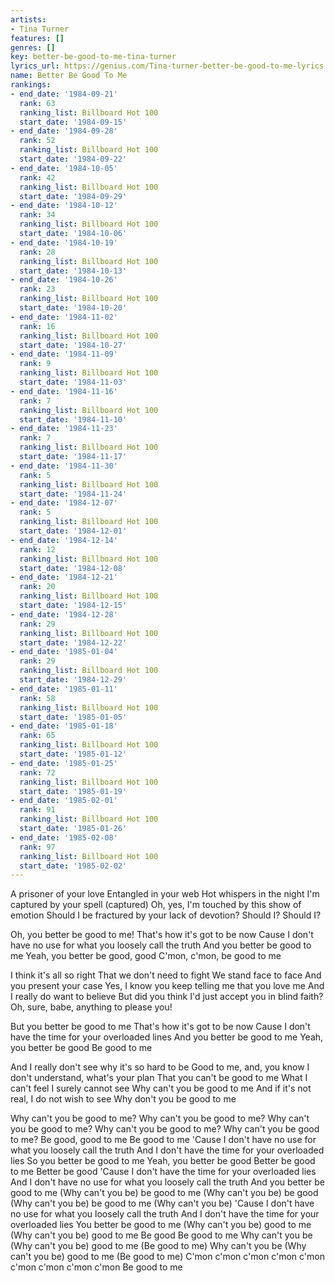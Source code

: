 ```yaml
---
artists:
- Tina Turner
features: []
genres: []
key: better-be-good-to-me-tina-turner
lyrics_url: https://genius.com/Tina-turner-better-be-good-to-me-lyrics
name: Better Be Good To Me
rankings:
- end_date: '1984-09-21'
  rank: 63
  ranking_list: Billboard Hot 100
  start_date: '1984-09-15'
- end_date: '1984-09-28'
  rank: 52
  ranking_list: Billboard Hot 100
  start_date: '1984-09-22'
- end_date: '1984-10-05'
  rank: 42
  ranking_list: Billboard Hot 100
  start_date: '1984-09-29'
- end_date: '1984-10-12'
  rank: 34
  ranking_list: Billboard Hot 100
  start_date: '1984-10-06'
- end_date: '1984-10-19'
  rank: 28
  ranking_list: Billboard Hot 100
  start_date: '1984-10-13'
- end_date: '1984-10-26'
  rank: 23
  ranking_list: Billboard Hot 100
  start_date: '1984-10-20'
- end_date: '1984-11-02'
  rank: 16
  ranking_list: Billboard Hot 100
  start_date: '1984-10-27'
- end_date: '1984-11-09'
  rank: 9
  ranking_list: Billboard Hot 100
  start_date: '1984-11-03'
- end_date: '1984-11-16'
  rank: 7
  ranking_list: Billboard Hot 100
  start_date: '1984-11-10'
- end_date: '1984-11-23'
  rank: 7
  ranking_list: Billboard Hot 100
  start_date: '1984-11-17'
- end_date: '1984-11-30'
  rank: 5
  ranking_list: Billboard Hot 100
  start_date: '1984-11-24'
- end_date: '1984-12-07'
  rank: 5
  ranking_list: Billboard Hot 100
  start_date: '1984-12-01'
- end_date: '1984-12-14'
  rank: 12
  ranking_list: Billboard Hot 100
  start_date: '1984-12-08'
- end_date: '1984-12-21'
  rank: 20
  ranking_list: Billboard Hot 100
  start_date: '1984-12-15'
- end_date: '1984-12-28'
  rank: 29
  ranking_list: Billboard Hot 100
  start_date: '1984-12-22'
- end_date: '1985-01-04'
  rank: 29
  ranking_list: Billboard Hot 100
  start_date: '1984-12-29'
- end_date: '1985-01-11'
  rank: 58
  ranking_list: Billboard Hot 100
  start_date: '1985-01-05'
- end_date: '1985-01-18'
  rank: 65
  ranking_list: Billboard Hot 100
  start_date: '1985-01-12'
- end_date: '1985-01-25'
  rank: 72
  ranking_list: Billboard Hot 100
  start_date: '1985-01-19'
- end_date: '1985-02-01'
  rank: 91
  ranking_list: Billboard Hot 100
  start_date: '1985-01-26'
- end_date: '1985-02-08'
  rank: 97
  ranking_list: Billboard Hot 100
  start_date: '1985-02-02'
---
```

A prisoner of your love
Entangled in your web
Hot whispers in the night
I'm captured by your spell (captured)
Oh, yes, I'm touched by this show of emotion
Should I be fractured by your lack of devotion?
Should I?
Should I?


Oh, you better be good to me!
That's how it's got to be now
Cause I don't have no use for what you loosely call the truth
And you better be good to me
Yeah, you better be good, good
C'mon, c'mon, be good to me


I think it's all so right
That we don't need to fight
We stand face to face
And you present your case
Yes, I know you keep telling me that you love me
And I really do want to believe
But did you think I'd just accept you in blind faith?
Oh, sure, babe, anything to please you!


But you better be good to me
That's how it's got to be now
Cause I don't have the time for your overloaded lines
And you better be good to me
Yeah, you better be good
Be good to me


And I really don't see why it's so hard to be
Good to me, and, you know
I don't understand, what's your plan
That you can't be good to me
What I can't feel I surely cannot see
Why can't you be good to me
And if it's not real, I do not wish to see
Why don't you be good to me


Why can't you be good to me?
Why can't you be good to me?
Why can't you be good to me?
Why can't you be good to me?
Why can't you be good to me?
Be good, good to me
Be good to me
'Cause I don't have no use for what you loosely call the truth
And I don't have the time for your overloaded lies
So you better be good to me
Yeah, you better be good
Better be good to me
Better be good
'Cause I don't have the time for your overloaded lies
And I don't have no use for what you loosely call the truth
And you better be good to me
(Why can't you be) be good to me
(Why can't you be) be good
(Why can't you be) be good to me
(Why can't you be)
'Cause I don't have no use for what you loosely call the truth
And I don't have the time for your overloaded lies
You better be good to me
(Why can't you be) good to me
(Why can't you be) good to me
Be good
Be good to me
Why can't you be (Why can't you be) good to me (Be good to me)
Why can't you be (Why can't you be) good to me (Be good to me)
C'mon c'mon c'mon c'mon c'mon c'mon c'mon c'mon c'mon
Be good to me
